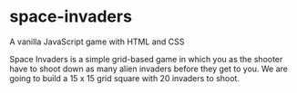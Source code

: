 # space-invaders

A vanilla JavaScript game with HTML and CSS

Space Invaders is a simple grid-based game in which you as the shooter have to shoot down as many alien invaders before they get to you. We are going to build a 15 x 15 grid square with 20 invaders to shoot.
